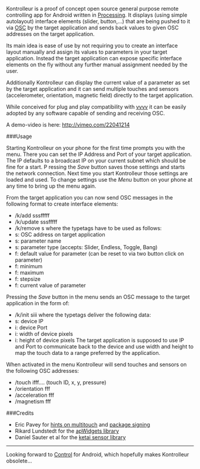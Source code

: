 Kontrolleur is a proof of concept open source general purpose remote controlling app for Android written in [Processing](http://processing.org). It displays (using simple autolayout) interface elements (slider, button,...) that are being pushed to it via [OSC](http://opensoundcontrol.org/spec-1_0) by the target application and sends back values to given OSC addresses on the target application. 

Its main idea is ease of use by not requiring you to create an interface layout manually and assign its values to parameters in your target application. Instead the target application can expose specific interface elements on the fly without any further manual assignment needed by the user. 

Additionally Kontrolleur can display the current value of a parameter as set by the target application and it can send multiple touches and sensors (accelerometer, orientation, magnetic field) directly to the target application. 

While conceived for plug and play compatibility with [vvvv](http://vvvv.org) it can be easily adopted by any software capable of sending and receiving OSC.

A demo-video is here:
http://vimeo.com/22041214

###Usage

Starting Kontrolleur on your phone for the first time prompts you with the menu. There you can set the IP Address and Port of your target application. The IP defaults to a broadcast IP on your current subnet which should be fine for a start. P ressing the _Save_ button saves those settings and starts the network connection. Next time you start Kontrolleur those settings are loaded and used. To change settings use the _Menu_ button on your phone at any time to bring up the menu again. 

From the target application you can now send OSC messages in the following format to create interface elements:
*  /k/add sssfffff
*  /k/update sssfffff
*  /k/remove s
where the typetags have to be used as follows:
*  s: OSC address on target application
*  s: parameter name
*  s: parameter type (accepts: Slider, Endless, Toggle, Bang)
*  f: default value for parameter (can be reset to via two button click on parameter)
*  f: minimum
*  f: maximum
*  f: stepsize
*  f: current value of parameter

Pressing the _Save_ button in the menu sends an OSC message to the target application in the form of:
*  /k/init siii
where the typetags deliver the following data:
*  s: device IP
*  i: device Port
*  i: width of device pixels
*  i: height of device pixels
The target application is supposed to use IP and Port to communicate back to the device and use width and height to map the touch data to a range preferred by the application.

When activated in the menu Kontrolleur will send touches and sensors on the following OSC addresses:
*  /touch ifff.... (touch ID, x, y, pressure) 
*  /orientation fff
*  /acceleration fff
*  /magnetism fff

###Credits
*  Eric Pavey for [hints on multitouch](http://www.akeric.com/blog/?p=1435) and [package signing](http://www.akeric.com/blog/?p=1352)
*  Rikard Lundstedt for the [apWidgets library](http://code.google.com/p/apwidgets)
*  Daniel Sauter et al for the [ketai sensor library](http://code.google.com/p/ketai)
---
Looking forward to [Control](http://charlie-roberts.com/Control/) for Android, which hopefully makes Kontrolleur obsolete...